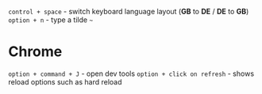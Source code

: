 `control + space` - switch keyboard language layout (**GB** to **DE** / **DE** to **GB**)
`option + n` - type a tilde `~`

# Chrome

`option + command + J` - open dev tools
`option + click on refresh` - shows reload options such as hard reload